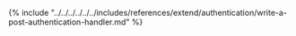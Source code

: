 {% include "../../../../../../includes/references/extend/authentication/write-a-post-authentication-handler.md" %}

